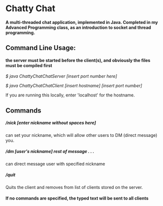 # Chatty Chat

#### A multi-threaded chat application, implemented in Java. Completed in my Advanced Programming class, as an introduction to socket and thread programming. 

## Command Line Usage:

#### the server must be started before the client(s), and obviously the files must be compiled first

_$ java ChattyChatChatServer [insert port number here]_

_$ java ChattyChatChatClient [insert hostname] [insert port number]_

If you are running this locally, enter 'localhost' for the hostname.

## Commands

##### /nick [enter nickname without spaces here]

can set your nickname, which will allow other users to DM (direct message) you.

##### /dm [user's nickname] rest of message . . . 

can direct message user with specified nickname

##### /quit

Quits the client and removes from list of clients stored on the server.

#### If no commands are specified, the typed text will be sent to all clients
